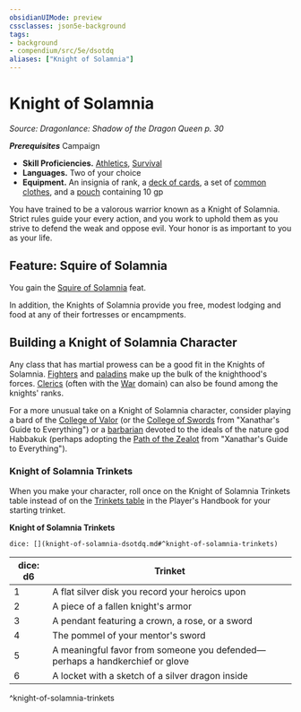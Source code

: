 ```yaml
---
obsidianUIMode: preview
cssclasses: json5e-background
tags:
- background
- compendium/src/5e/dsotdq
aliases: ["Knight of Solamnia"]
---
```

# Knight of Solamnia
*Source: Dragonlance: Shadow of the Dragon Queen p. 30*  

***Prerequisites***  Campaign

- **Skill Proficiencies.** [Athletics](2-Mechanics/CLI/rules/skills.md#Athletics), [Survival](2-Mechanics/CLI/rules/skills.md#Survival)  
- **Languages.** Two of your choice  
- **Equipment.** An insignia of rank, a [deck of cards](2-Mechanics/CLI/items/playing-card-set.md), a set of [common clothes](2-Mechanics/CLI/items/common-clothes.md), and a [pouch](2-Mechanics/CLI/items/pouch.md) containing 10 gp  

You have trained to be a valorous warrior known as a Knight of Solamnia. Strict rules guide your every action, and you work to uphold them as you strive to defend the weak and oppose evil. Your honor is as important to you as your life.

## Feature: Squire of Solamnia

You gain the [Squire of Solamnia](2-Mechanics/CLI/feats/squire-of-solamnia-dsotdq.md) feat.

In addition, the Knights of Solamnia provide you free, modest lodging and food at any of their fortresses or encampments.

## Building a Knight of Solamnia Character

Any class that has martial prowess can be a good fit in the Knights of Solamnia. [Fighters](2-Mechanics/CLI/classes/fighter.md) and [paladins](2-Mechanics/CLI/classes/paladin.md) make up the bulk of the knighthood's forces. [Clerics](2-Mechanics/CLI/classes/cleric.md) (often with the [War](2-Mechanics/CLI/classes/cleric-war-domain.md) domain) can also be found among the knights' ranks.

For a more unusual take on a Knight of Solamnia character, consider playing a bard of the [College of Valor](2-Mechanics/CLI/classes/bard-college-of-valor.md) (or the [College of Swords](2-Mechanics/CLI/classes/bard-college-of-swords-xge.md) from "Xanathar's Guide to Everything") or a [barbarian](2-Mechanics/CLI/classes/barbarian.md) devoted to the ideals of the nature god Habbakuk (perhaps adopting the [Path of the Zealot](2-Mechanics/CLI/classes/barbarian-path-of-the-zealot-xge.md) from "Xanathar's Guide to Everything").

### Knight of Solamnia Trinkets

When you make your character, roll once on the Knight of Solamnia Trinkets table instead of on the [Trinkets table](2-Mechanics/CLI/items/trinket.md) in the Player's Handbook for your starting trinket.

**Knight of Solamnia Trinkets**

`dice: [](knight-of-solamnia-dsotdq.md#^knight-of-solamnia-trinkets)`

| dice: d6 | Trinket |
|----------|---------|
| 1 | A flat silver disk you record your heroics upon |
| 2 | A piece of a fallen knight's armor |
| 3 | A pendant featuring a crown, a rose, or a sword |
| 4 | The pommel of your mentor's sword |
| 5 | A meaningful favor from someone you defended—perhaps a handkerchief or glove |
| 6 | A locket with a sketch of a silver dragon inside |
^knight-of-solamnia-trinkets